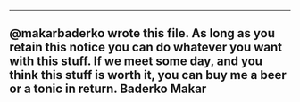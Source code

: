 ----------------------------------------------------------------------------------
@makarbaderko wrote this file.  As long as you retain this notice you
can do whatever you want with this stuff. If we meet some day, and you think
this stuff is worth it, you can buy me a beer or a tonic in return. Baderko Makar
----------------------------------------------------------------------------------
